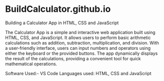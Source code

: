 # BuildCalculator.github.io
Building a Calculator App in HTML, CSS and JavaScript

The Calculator App is a simple and interactive web application built using HTML, CSS, and JavaScript. It allows users to perform basic arithmetic calculations such as addition, subtraction, multiplication, and division. With a user-friendly interface, users can input numbers and operators using either the keyboard or the provided buttons. The app dynamically displays the result of the calculations, providing a convenient tool for quick mathematical operations.

Software Used:- VS Code
Languages used:  HTML, CSS and JavaScript
